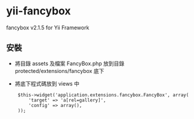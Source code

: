 yii-fancybox
============

fancybox v2.1.5 for Yii Framework

## 安裝

 * 將目錄 assets 及檔案 FancyBox.php 放到目錄 protected/extensions/fancybox 底下
 * 將底下程式碼放到 views 中

	    $this->widget('application.extensions.fancybox.FancyBox', array(
	        'target' => 'a[rel=gallery]',
	        'config' => array(),
	    ));
